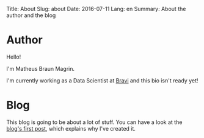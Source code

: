 Title: About
Slug: about
Date: 2016-07-11
Lang: en
Summary: About the author and the blog

Author
======
Hello!

I'm Matheus Braun Magrin.

I'm currently working as a Data Scientist at [Bravi](http://www.bravi.com.br) and this bio
isn't ready yet!


Blog
====
This blog is going to be about a lot of stuff. You can have a look at the
[blog's first post]({filename}/2016-07-11_paulo-freire-responsibility-and-data-science.md),
which explains why I've created it.
